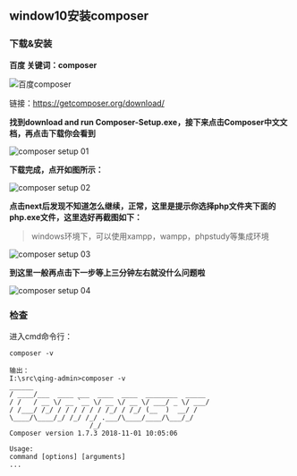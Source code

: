 ## window10安装composer

### 下载&安装

**百度 关键词：composer**

![百度composer](https://raw.githubusercontent.com/tsingchan/page/master/image/2019/nodej_npm01.png)

链接：https://getcomposer.org/download/

**找到download and run Composer-Setup.exe，接下来点击Composer中文文档，再点击下载你会看到**

![composer setup 01](https://raw.githubusercontent.com/tsingchan/page/master/image/2019/nodej_npm02.png)

**下载完成，点开如图所示：**

![composer setup 02](https://raw.githubusercontent.com/tsingchan/page/master/image/2019/nodej_npm03.png)

**点击next后发现不知道怎么继续，正常，这里是提示你选择php文件夹下面的php.exe文件，这里选好再截图如下：**

>windows环境下，可以使用xampp，wampp，phpstudy等集成环境

![composer setup 03](https://raw.githubusercontent.com/tsingchan/page/master/image/2019/nodej_npm04.png)

**到这里一般再点击下一步等上三分钟左右就没什么问题啦**

![composer setup 04](https://raw.githubusercontent.com/tsingchan/page/master/image/2019/nodej_npm05.png)


### 检查

进入cmd命令行：

    composer -v

    输出：
    I:\src\qing-admin>composer -v
    ______
    / ____/___  ____ ___  ____  ____  ________  _____
    / /   / __ \/ __ `__ \/ __ \/ __ \/ ___/ _ \/ ___/
    / /___/ /_/ / / / / / / /_/ / /_/ (__  )  __/ /
    \____/\____/_/ /_/ /_/ .___/\____/____/\___/_/
                        /_/
    Composer version 1.7.3 2018-11-01 10:05:06

    Usage:
    command [options] [arguments]
    ...

